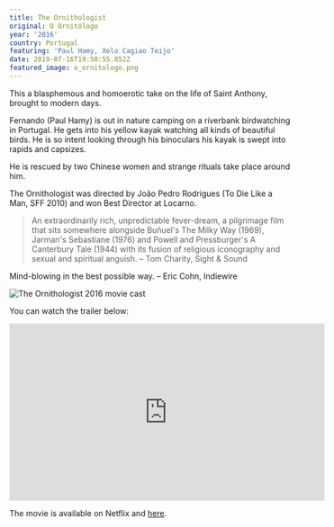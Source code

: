 ```yaml
---
title: The Ornithologist
original: O Ornitólogo
year: '2016'
country: Portugal
featuring: 'Paul Hamy, Xelo Cagiao Teijo'
date: 2019-07-16T19:50:55.852Z
featured_image: o_ornitologo.png
---
```

This a blasphemous and homoerotic take on the life of Saint Anthony, brought to modern days. 

Fernando (Paul Hamy) is out in nature camping on a riverbank birdwatching in Portugal. He gets into his yellow kayak watching all kinds of beautiful birds. He is so intent looking through his binoculars his kayak is swept into rapids and capsizes.

He is rescued by two Chinese women and strange rituals take place around him.

The Ornithologist was directed by João Pedro Rodrigues (To Die Like a Man, SFF 2010) and won Best Director at Locarno.

> An extraordinarily rich, unpredictable fever-dream, a pilgrimage film that sits somewhere alongside Buñuel's The Milky Way (1969), Jarman's Sebastiane (1976) and Powell and Pressburger's A Canterbury Tale (1944) with its fusion of religious iconography and sexual and spiritual anguish. – Tom Charity, Sight & Sound

Mind-blowing in the best possible way. – Eric Cohn, Indiewire

![The Ornithologist 2016 movie cast]({filename}/uploads/film_theornithologist-cast.jpg)

You can watch the trailer below:

<iframe width="560" height="315" src="https://www.youtube.com/embed/n4ewp8JQhWI" frameborder="0" allow="accelerometer; autoplay; encrypted-media; gyroscope; picture-in-picture" allowfullscreen></iframe>

The movie is available on Netflix and [here](http://aclabink.com/1ov7).
